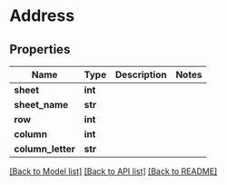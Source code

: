 # Address


## Properties
Name | Type | Description | Notes
------------ | ------------- | ------------- | -------------
**sheet** | **int** |  | 
**sheet_name** | **str** |  | 
**row** | **int** |  | 
**column** | **int** |  | 
**column_letter** | **str** |  | 

[[Back to Model list]](../README.md#documentation-for-models) [[Back to API list]](../README.md#documentation-for-api-endpoints) [[Back to README]](../README.md)


